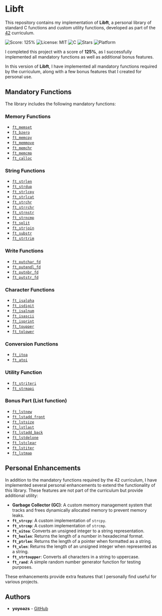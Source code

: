 # Libft

This repository contains my implementation of **Libft**, a personal library of standard C functions and custom utility functions, developed as part of the [42](https://www.42.fr/) curriculum.

![Score: 125%](https://img.shields.io/badge/Score-125%25-green?style=flat&logo=42)
![License: MIT](https://img.shields.io/badge/License-MIT-blue)
![C](https://img.shields.io/badge/language-C-blue)
![Stars](https://img.shields.io/github/stars/yoyoazs/42-projects?style=social)
![Platform](https://img.shields.io/badge/Platform-Linux-blue)

I completed this project with a score of **125%**, as I successfully implemented all mandatory functions as well as additional bonus features.

In this version of **Libft**, I have implemented all mandatory functions required by the curriculum, along with a few bonus features that I created for personal use.

## Mandatory Functions

The library includes the following mandatory functions:

### Memory Functions
- [`ft_memset`](src/memory/ft_memset.c)
- [`ft_bzero`](src/memory/ft_bzero.c)
- [`ft_memcpy`](src/memory/ft_memcpy.c)
- [`ft_memmove`](src/memory/ft_memmove.c)
- [`ft_memchr`](src/memory/ft_memchr.c)
- [`ft_memcmp`](src/memory/ft_memcmp.c)
- [`ft_calloc`](src/memory/ft_calloc.c)

### String Functions
- [`ft_strlen`](src/string/ft_strlen.c)
- [`ft_strdup`](src/string/ft_strdup.c)
- [`ft_strlcpy`](src/string/ft_strncpy.c)
- [`ft_strlcat`](src/string/ft_strlcat.c)
- [`ft_strchr`](src/search/ft_strchr.c)
- [`ft_strrchr`](src/search/ft_strrchr.c)
- [`ft_strnstr`](src/search/ft_strnstr.c)
- [`ft_strncmp`](src/search/ft_strncmp.c)
- [`ft_split`](src/string/ft_split.c)
- [`ft_strjoin`](src/string/ft_strjoin.c)
- [`ft_substr`](src/string/ft_substr.c)
- [`ft_strtrim`](src/string/ft_strtrim.c)

### Write Functions
- [`ft_putchar_fd`](src/write/ft_putchar_fd.c)
- [`ft_putendl_fd`](src/write/ft_putendl_fd.c)
- [`ft_putnbr_fd`](src/write/ft_putnbr_fd.c)
- [`ft_putstr_fd`](src/write/ft_putstr_fd.c)

### Character Functions
- [`ft_isalpha`](src/types/ft_isalpha.c)
- [`ft_isdigit`](src/types/ft_isdigit.c)
- [`ft_isalnum`](src/types/ft_isalnum.c)
- [`ft_isascii`](src/types/ft_isascii.c)
- [`ft_isprint`](src/types/ft_isprint.c)
- [`ft_toupper`](src/string/ft_toupper.c)
- [`ft_tolower`](src/string/ft_tolower.c)

### Conversion Functions
- [`ft_itoa`](src/convert/ft_itoa.c)
- [`ft_atoi`](src/convert/ft_atoi.c)

### Utility Function
- [`ft_striteri`](src/ft_striteri.c)
- [`ft_strmapi`](src/ft_strmapi.c)

### Bonus Part (List function)
- [`ft_lstnew`](src/list/ft_lstnew.c)
- [`ft_lstadd_front`](src/list/ft_lstadd_front.c)
- [`ft_lstsize`](src/list/ft_lstsize.c)
- [`ft_lstlast`](src/list/ft_lstlast.c)
- [`ft_lstadd_back`](src/list/ft_lstadd_back.c)
- [`ft_lstdelone`](src/list/ft_lstdelone.c)
- [`ft_lstclear`](src/list/ft_lstclear.c)
- [`ft_lstiter`](src/list/ft_lstiter.c)
- [`ft_lstmap`](src/list/ft_lstmap.c)

## Personal Enhancements

In addition to the mandatory functions required by the 42 curriculum, I have implemented several personal enhancements to extend the functionality of this library. These features are not part of the curriculum but provide additional utility:

- **Garbage Collector (GC)**: A custom memory management system that tracks and frees dynamically allocated memory to prevent memory leaks.
- **`ft_strcpy`**: A custom implementation of `strcpy`.
- **`ft_strcmp`**: A custom implementation of `strcmp`.
- **`ft_uitoa`**: Converts an unsigned integer to a string representation.
- **`ft_hexlen`**: Returns the length of a number in hexadecimal format.
- **`ft_ptrlen`**: Returns the length of a pointer when formatted as a string.
- **`ft_ulen`**: Returns the length of an unsigned integer when represented as a string.
- **`ft_strtoupper`**: Converts all characters in a string to uppercase.
- **`ft_rand`**: A simple random number generator function for testing purposes.

These enhancements provide extra features that I personally find useful for various projects.

## Authors

- **yoyoazs** - [GitHub](https://github.com/yoyoazs)